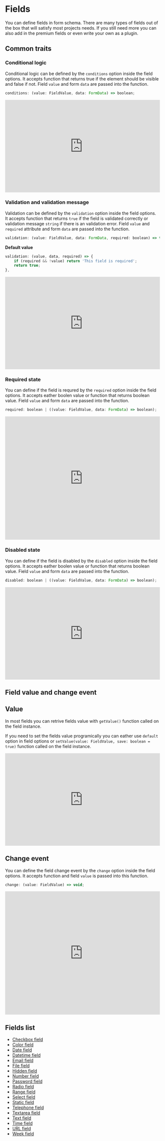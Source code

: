 # Fields

You can define fields in form schema. There are many types of fields out of the box that will satisfy most projects needs. If you still need more you can also add in the premium fields or even write your own as a plugin.

## Common traits

### Conditional logic

Conditional logic can be defined by the `conditions` option inside the field options. It accepts function that returns true if the element should be visible and false if not. Field `value` and form `data` are passed into the function.

```js
conditions: (value: FieldValue, data: FormData) => boolean;
```

<iframe height="300" style="width: 100%;" scrolling="no" title="forms.js - conditional logic" src="https://codepen.io/trilmatic/embed/WNPWOmO?default-tab=js%2Cresult" frameborder="no" loading="lazy" allowtransparency="true" allowfullscreen="true">
  See the Pen <a href="https://codepen.io/trilmatic/pen/WNPWOmO">
  forms.js - conditional logic</a> by Trilmatic (<a href="https://codepen.io/trilmatic">@trilmatic</a>)
  on <a href="https://codepen.io">CodePen</a>.
</iframe>

### Validation and validation message

Validation can be defined by the `validation` option inside the field options. It accepts function that returns `true` if the field is validated correctly or validation message `string` if there is an validation error. Field `value` and `required` attribute and form `data` are passed into the function.

```js
validation: (value: FieldValue, data: FormData, required: boolean) => true | string;
```

**Default value**

```js
validation: (value, data, required) => {
    if (required && !value) return 'This field is required';
    return true;
},
```

<iframe height="300" style="width: 100%;" scrolling="no" title="forms.js - validation" src="https://codepen.io/trilmatic/embed/MWLRodV?default-tab=js%2Cresult" frameborder="no" loading="lazy" allowtransparency="true" allowfullscreen="true">
  See the Pen <a href="https://codepen.io/trilmatic/pen/MWLRodV">
  forms.js - validation</a> by Trilmatic (<a href="https://codepen.io/trilmatic">@trilmatic</a>)
  on <a href="https://codepen.io">CodePen</a>.
</iframe>

### Required state

You can define if the field is requred by the `required` option inside the field options. It accepts eather boolen value or function that returns boolean value. Field `value` and form `data` are passed into the function.

```js
required: boolean | ((value: FieldValue, data: FormData) => boolean);
```

<iframe height="400" style="width: 100%;" scrolling="no" title="forms.js - form submit example" src="https://codepen.io/trilmatic/embed/bGzJgjB?default-tab=js%2Cresult" frameborder="no" loading="lazy" allowtransparency="true" allowfullscreen="true">
  See the Pen <a href="https://codepen.io/trilmatic/pen/bGzJgjB">
  forms.js - form submit example</a> by Trilmatic (<a href="https://codepen.io/trilmatic">@trilmatic</a>)
  on <a href="https://codepen.io">CodePen</a>.
</iframe>

### Disabled state

You can define if the field is disabled by the `disabled` option inside the field options. It accepts eather boolen value or function that returns boolean value. Field `value` and form `data` are passed into the function.

```js
disabled: boolean | ((value: FieldValue, data: FormData) => boolean);
```

<iframe height="300" style="width: 100%;" scrolling="no" title="forms.js - disabled state" src="https://codepen.io/trilmatic/embed/LYqvjYw?default-tab=js%2Cresult" frameborder="no" loading="lazy" allowtransparency="true" allowfullscreen="true">
  See the Pen <a href="https://codepen.io/trilmatic/pen/LYqvjYw">
  forms.js - disabled state</a> by Trilmatic (<a href="https://codepen.io/trilmatic">@trilmatic</a>)
  on <a href="https://codepen.io">CodePen</a>.
</iframe>

## Field value and change event

## Value

In most fields you can retrive fields value with `getValue()` function called on the field instance.

If you need to set the fields value programically you can eather use `default` option in field options or `setValue(value: FieldValue, save: boolean = true)` function called on the field instance.

<iframe height="300" style="width: 100%;" scrolling="no" title="forms.js - default value" src="https://codepen.io/trilmatic/embed/VwgNzvL?default-tab=js%2Cresult" frameborder="no" loading="lazy" allowtransparency="true" allowfullscreen="true">
  See the Pen <a href="https://codepen.io/trilmatic/pen/VwgNzvL">
  forms.js - default value</a> by Trilmatic (<a href="https://codepen.io/trilmatic">@trilmatic</a>)
  on <a href="https://codepen.io">CodePen</a>.
</iframe>

## Change event

You can define the field change event by the `change` option inside the field options. It accepts function and field `value` is passed into this function.

```js
change: (value: FieldValue) => void;
```

<iframe height="400" style="width: 100%;" scrolling="no" title="forms.js - change event" src="https://codepen.io/trilmatic/embed/JjxVyYQ?default-tab=js%2Cresult" frameborder="no" loading="lazy" allowtransparency="true" allowfullscreen="true">
  See the Pen <a href="https://codepen.io/trilmatic/pen/JjxVyYQ">
  forms.js - change event</a> by Trilmatic (<a href="https://codepen.io/trilmatic">@trilmatic</a>)
  on <a href="https://codepen.io">CodePen</a>.
</iframe>

## Fields list

- <a class="link" href="/documentation/v1/checkbox-field">Checkbox field</a>
- <a class="link" href="/documentation/v1/color-field">Color field</a>
- <a class="link" href="/documentation/v1/date-field">Date field</a>
- <a class="link" href="/documentation/v1/datetime-field">Datetime field</a>
- <a class="link" href="/documentation/v1/email-field">Email field</a>
- <a class="link" href="/documentation/v1/file-field">File field</a>
- <a class="link" href="/documentation/v1/hidden-field">Hidden field</a>
- <a class="link" href="/documentation/v1/number-field">Number field</a>
- <a class="link" href="/documentation/v1/pasword-field">Password field</a>
- <a class="link" href="/documentation/v1/radio-field">Radio field</a>
- <a class="link" href="/documentation/v1/range-field">Range field</a>
- <a class="link" href="/documentation/v1/select-field">Select field</a>
- <a class="link" href="/documentation/v1/static-field">Static field</a>
- <a class="link" href="/documentation/v1/tel-field">Telephone field</a>
- <a class="link" href="/documentation/v1/textarea-field">Textarea field</a>
- <a class="link" href="/documentation/v1/text-field">Text field</a>
- <a class="link" href="/documentation/v1/time-field">Time field</a>
- <a class="link" href="/documentation/v1/url-field">URL field</a>
- <a class="link" href="/documentation/v1/week-field">Week field</a>